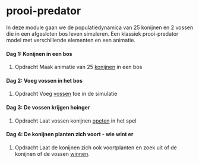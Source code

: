 # prooi-predator

In deze module gaan we de populatiedynamica van 25 konijnen en 2 vossen die in een afgesloten bos leven simuleren. Een klassiek prooi-predator model met verschillende elementen en een animatie.

#### Dag 1: Konijnen in een bos

1. <span class="label label-primary">Opdracht</span> Maak animatie van 25 [konijnen](/prooipredator/konijnen) in een bos

#### Dag 2: Voeg vossen in het bos

1. <span class="label label-primary">Opdracht</span> Voeg [vossen](/prooipredator/vossen) toe in de simulatie

#### Dag 3: De vossen krijgen hoinger

1. <span class="label label-primary">Opdracht</span> Laat vossen konijnen [opeten](/prooipredator/vossenetenkonijnen) in het spel

#### Dag 4: De konijnen planten zich voort - wie wint er

1. <span class="label label-primary">Opdracht</span> Laat de konijnen zich ook voortplanten en zoek uit of de konijnen of de vossen [winnen](/prooipredator/konijnenreproduceren).
